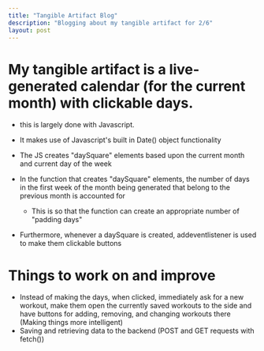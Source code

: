 ```yaml
---
title: "Tangible Artifact Blog"
description: "Blogging about my tangible artifact for 2/6"
layout: post
---
```


# My tangible artifact is a live-generated calendar (for the current month) with clickable days.
- this is largely done with Javascript.
- It makes use of Javascript's built in Date() object functionality
- The JS creates "daySquare" elements based upon the current month and current day of the week
- In the function that creates "daySquare" elements, the number of days in the first week of the month being generated that belong to the previous month is accounted for
    - This is so that the function can create an appropriate number of "padding days"

- Furthermore, whenever a daySquare is created, addeventlistener is used to make them clickable buttons

# Things to work on and improve
- Instead of making the days, when clicked, immediately ask for a new workout, make them open the currently saved workouts to the side and have buttons for adding, removing, and changing workouts there (Making things more intelligent)
- Saving and retrieving data to the backend (POST and GET requests with fetch())